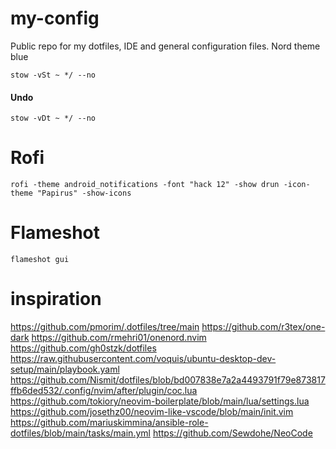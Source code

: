 # my-config
Public repo for my dotfiles, IDE and general configuration files.
Nord theme blue

```stow -vSt ~ */ --no```  

#### Undo
```stow -vDt ~ */ --no```

# Rofi
```rofi -theme android_notifications -font "hack 12" -show drun -icon-theme "Papirus" -show-icons```

# Flameshot
```flameshot gui```


# inspiration
https://github.com/pmorim/.dotfiles/tree/main
https://github.com/r3tex/one-dark
https://github.com/rmehri01/onenord.nvim
https://github.com/gh0stzk/dotfiles
https://raw.githubusercontent.com/voquis/ubuntu-desktop-dev-setup/main/playbook.yaml
https://github.com/Nismit/dotfiles/blob/bd007838e7a2a4493791f79e873817ffb6ded532/.config/nvim/after/plugin/coc.lua
https://github.com/tokiory/neovim-boilerplate/blob/main/lua/settings.lua
https://github.com/josethz00/neovim-like-vscode/blob/main/init.vim
https://github.com/mariuskimmina/ansible-role-dotfiles/blob/main/tasks/main.yml
https://github.com/Sewdohe/NeoCode
